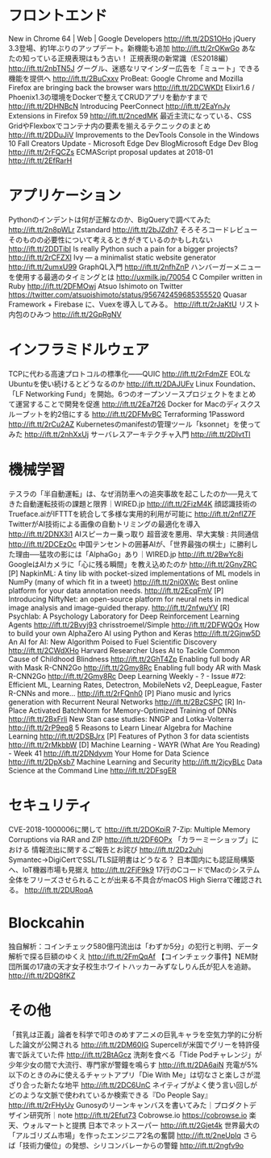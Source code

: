 # フロントエンド
New in Chrome 64 | Web | Google Developers http://ift.tt/2DS1OHo
jQuery 3.3登場、約1年ぶりのアップデート。新機能も追加 http://ift.tt/2rOKwGo
あなたの知っている正規表現はもう古い！ 正規表現の新常識（ES2018編） http://ift.tt/2nbTN5J
グーグル、迷惑なリマインダー広告を「ミュート」できる機能を提供へ http://ift.tt/2BuCxxv
ProBeat: Google Chrome and Mozilla Firefox are bringing back the browser wars http://ift.tt/2DCWKDt
Elixir1.6 / Phoenix1.3の環境をDockerで整えてCRUDアプリを動かすまで http://ift.tt/2DHNBcN
Introducing PeerConnect http://ift.tt/2EaYnJy
Extensions in Firefox 59 http://ift.tt/2ncedMK
最近主流になっている、CSS GridやFlexboxでコンテナ内の要素を揃えるテクニックのまとめ http://ift.tt/2DDuJiV
Improvements to the DevTools Console in the Windows 10 Fall Creators Update - Microsoft Edge Dev BlogMicrosoft Edge Dev Blog http://ift.tt/2rFQCZs
ECMAScript proposal updates at 2018-01 http://ift.tt/2EfRarH

# アプリケーション
Pythonのインデントは何が正解なのか、BigQueryで調べてみた http://ift.tt/2n8pWLr
Zstandard http://ift.tt/2bJZdh7
そろそろコードレビューそのものの必要性について考えるときがきているのかもしれない http://ift.tt/2DDTibI
Is really Python such a pain for a bigger projects? http://ift.tt/2rCFZXl
Ivy — a minimalist static website generator http://ift.tt/2umxU99
GraphQL入門 http://ift.tt/2nfhZnP
ハンバーガーメニューを使用する最適のタイミングとは http://uxmilk.jp/70054
C Compiler written in Ruby http://ift.tt/2DFMOwj
Atsuo Ishimoto on Twitter https://twitter.com/atsuoishimoto/status/956742459685355520
Quasar Framework + Firebase に、Vuexを導入してみる。 http://ift.tt/2rJaKtU
リスト内包のひみつ http://ift.tt/2GpRgNV

# インフラミドルウェア
TCPに代わる高速プロトコルの標準化――QUIC http://ift.tt/2rFdmZF
EOLなUbuntuを使い続けるとどうなるのか http://ift.tt/2DAJUFv
Linux Foundation、「LF Networking Fund」を開始。6つのオープンソースプロジェクトをまとめて運営することで開発を促進 http://ift.tt/2Ea7f26
Docker for Macのディスクスループットを約2倍にする http://ift.tt/2DFMvBC
Terraforming 1Password http://ift.tt/2rCu2AZ
Kubernetesのmanifestの管理ツール「ksonnet」を使ってみた http://ift.tt/2nhXxUj
サーバレスアーキテクチャ入門 http://ift.tt/2DIvtTl

# 機械学習
テスラの「半自動運転」は、なぜ消防車への追突事故を起こしたのか──見えてきた自動運転技術の課題と限界｜WIRED.jp http://ift.tt/2FizM4K
顔認識技術のTrueface.aiがIFTTTを統合して多様な実用的利用が可能に http://ift.tt/2nfIZ7F
TwitterがAI技術による画像の自動トリミングの最適化を導入 http://ift.tt/2DNX3i1
AIスピーカー乗っ取り 超音波を悪用、早大実験 : 共同通信 http://ift.tt/2DCEzOc
中国テンセントの囲碁AIが、「世界最強の棋士」に勝利した理由──猛攻の影には「AlphaGo」あり｜WIRED.jp http://ift.tt/2BwYc8i
GoogleはAIカメラに「心に残る瞬間」を教え込めたのか http://ift.tt/2GnyZRC
[P] NapkinML: A tiny lib with pocket-sized implementations of ML models in NumPy (many of which fit in a tweet) http://ift.tt/2ni0XWc
Best online platform for your data annotation needs. http://ift.tt/2EcqFmV
[P] Introducing NiftyNet: an open-source platform for neural nets in medical image analysis and image-guided therapy. http://ift.tt/2nfwuYV
[R] Psychlab: A Psychology Laboratory for Deep Reinforcement Learning Agents http://ift.tt/2Bvyj93
chrisstroemel/Simple http://ift.tt/2DFWQOx
How to build your own AlphaZero AI using Python and Keras http://ift.tt/2Gjnw5D
An AI for AI: New Algorithm Poised to Fuel Scientific Discovery http://ift.tt/2CWdXHo
Harvard Researcher Uses AI to Tackle Common Cause of Childhood Blindness http://ift.tt/2GhT4Zp
Enabling full body AR with Mask R-CNN2Go http://ift.tt/2Gmy8Rc
Enabling full body AR with Mask R-CNN2Go http://ift.tt/2Gmy8Rc
Deep Learning Weekly - ? - Issue #72: Efficient ML, Learning Rates, Detectron, MobileNets v2, DeepLeague, Faster R-CNNs and more... http://ift.tt/2rFQnh0
[P] Piano music and lyrics generation with Recurrent Neural Networks http://ift.tt/2BzCSPC
[R] In-Place Activated BatchNorm for Memory-Optimized Training of DNNs http://ift.tt/2BxFrli
New Stan case studies: NNGP and Lotka-Volterra http://ift.tt/2rP9eq8
5 Reasons to Learn Linear Algebra for Machine Learning http://ift.tt/2DSBJrx
[P] Features of Python 3 for data scientists http://ift.tt/2rMkbbW
[D] Machine Learning - WAYR (What Are You Reading) - Week 41 http://ift.tt/2DNdyvm
Your Home for Data Science http://ift.tt/2DpXsb7
Machine Learning and Security http://ift.tt/2jcyBLc
Data Science at the Command Line http://ift.tt/2DFsgER

# セキュリティ
CVE-2018-1000006に関して http://ift.tt/2DOKpiR
7-Zip: Multiple Memory Corruptions via RAR and ZIP http://ift.tt/2DF6OPx
「カラーミーショップ」における 情報流出に関するご報告とお詫び http://ift.tt/2Dz2uhj
Symantec→DigiCertでSSL/TLS証明書はどうなる？ 日本国内にも認証局構築へ、IoT機器市場も見据え http://ift.tt/2FjF9k9
17行のCコードでMacのシステム全体をフリーズさせられることが出来る不具合がmacOS High Sierraで確認される。 http://ift.tt/2DURoqA

# Blockcahin
独自解析：コインチェック580億円流出は「わずか5分」の犯行と判明、データ解析で探る巨額のゆくえ http://ift.tt/2FmQqAf
【コインチェック事件】NEM財団所属の17歳の天才女子校生ホワイトハッカーみずなしりん氏が犯人を追跡。 http://ift.tt/2DQ8fKZ

# その他
「貧乳は正義」論者を科学で叩きのめすアニメの巨乳キャラを空気力学的に分析した論文が公開される http://ift.tt/2DM60IG
Supercellが米国でグリーを特許侵害で訴えていた件 http://ift.tt/2BtAGcz
洗剤を食べる「Tide Podチャレンジ」が少年少女の間で大流行、専門家が警鐘を鳴らす http://ift.tt/2DA6aiN
充電が5%以下のときのみに使えるチャットアプリ「Die With Me」は切なさと楽しさが混ざり合った新たな地平 http://ift.tt/2DC6UnC
ネイティブがよく使う言い回しがどのような文脈で使われているか検索できる『Do People Say』 http://ift.tt/2rFHyUv
Gunosyのリーンキャンバスを書いてみた｜プロダクトデザイン研究所｜note http://ift.tt/2Efut73
Cobrowse.io https://cobrowse.io
楽天、ウォルマートと提携 日本でネットスーパー http://ift.tt/2Gjet4k
世界最大の「アルゴリズム市場」を作ったエンジニア2名の奮闘 http://ift.tt/2neUpIq
さらば「技術力優位」の発想、シリコンバレーからの警鐘 http://ift.tt/2ngfv9o


